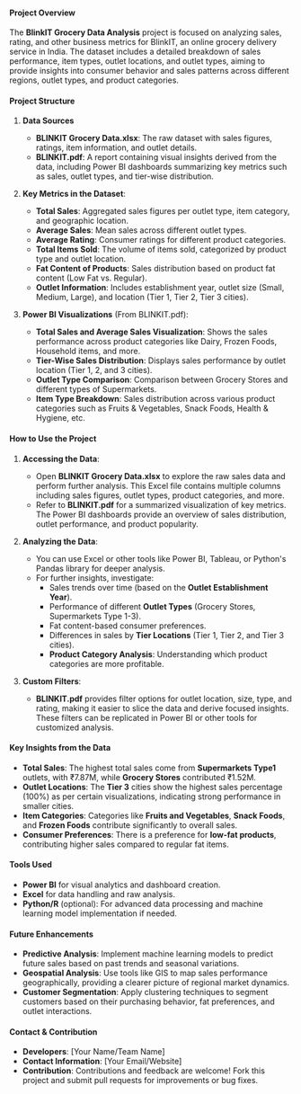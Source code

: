 #### Project Overview
The **BlinkIT Grocery Data Analysis** project is focused on analyzing sales, rating, and other business metrics for BlinkIT, an online grocery delivery service in India. The dataset includes a detailed breakdown of sales performance, item types, outlet locations, and outlet types, aiming to provide insights into consumer behavior and sales patterns across different regions, outlet types, and product categories.

#### Project Structure

1. **Data Sources**
   - **BLINKIT Grocery Data.xlsx**: The raw dataset with sales figures, ratings, item information, and outlet details.
   - **BLINKIT.pdf**: A report containing visual insights derived from the data, including Power BI dashboards summarizing key metrics such as sales, outlet types, and tier-wise distribution.

2. **Key Metrics in the Dataset**:
   - **Total Sales**: Aggregated sales figures per outlet type, item category, and geographic location.
   - **Average Sales**: Mean sales across different outlet types.
   - **Average Rating**: Consumer ratings for different product categories.
   - **Total Items Sold**: The volume of items sold, categorized by product type and outlet location.
   - **Fat Content of Products**: Sales distribution based on product fat content (Low Fat vs. Regular).
   - **Outlet Information**: Includes establishment year, outlet size (Small, Medium, Large), and location (Tier 1, Tier 2, Tier 3 cities).

3. **Power BI Visualizations** (From BLINKIT.pdf):
   - **Total Sales and Average Sales Visualization**: Shows the sales performance across product categories like Dairy, Frozen Foods, Household items, and more.
   - **Tier-Wise Sales Distribution**: Displays sales performance by outlet location (Tier 1, 2, and 3 cities).
   - **Outlet Type Comparison**: Comparison between Grocery Stores and different types of Supermarkets.
   - **Item Type Breakdown**: Sales distribution across various product categories such as Fruits & Vegetables, Snack Foods, Health & Hygiene, etc.

#### How to Use the Project

1. **Accessing the Data**:
   - Open **BLINKIT Grocery Data.xlsx** to explore the raw sales data and perform further analysis. This Excel file contains multiple columns including sales figures, outlet types, product categories, and more.
   - Refer to **BLINKIT.pdf** for a summarized visualization of key metrics. The Power BI dashboards provide an overview of sales distribution, outlet performance, and product popularity.

2. **Analyzing the Data**:
   - You can use Excel or other tools like Power BI, Tableau, or Python's Pandas library for deeper analysis.
   - For further insights, investigate:
     - Sales trends over time (based on the **Outlet Establishment Year**).
     - Performance of different **Outlet Types** (Grocery Stores, Supermarkets Type 1-3).
     - Fat content-based consumer preferences.
     - Differences in sales by **Tier Locations** (Tier 1, Tier 2, and Tier 3 cities).
     - **Product Category Analysis**: Understanding which product categories are more profitable.

3. **Custom Filters**:
   - **BLINKIT.pdf** provides filter options for outlet location, size, type, and rating, making it easier to slice the data and derive focused insights. These filters can be replicated in Power BI or other tools for customized analysis.

#### Key Insights from the Data
- **Total Sales**: The highest total sales come from **Supermarkets Type1** outlets, with ₹7.87M, while **Grocery Stores** contributed ₹1.52M.
- **Outlet Locations**: The **Tier 3** cities show the highest sales percentage (100%) as per certain visualizations, indicating strong performance in smaller cities.
- **Item Categories**: Categories like **Fruits and Vegetables**, **Snack Foods**, and **Frozen Foods** contribute significantly to overall sales.
- **Consumer Preferences**: There is a preference for **low-fat products**, contributing higher sales compared to regular fat items.

#### Tools Used
- **Power BI** for visual analytics and dashboard creation.
- **Excel** for data handling and raw analysis.
- **Python/R** (optional): For advanced data processing and machine learning model implementation if needed.

#### Future Enhancements
- **Predictive Analysis**: Implement machine learning models to predict future sales based on past trends and seasonal variations.
- **Geospatial Analysis**: Use tools like GIS to map sales performance geographically, providing a clearer picture of regional market dynamics.
- **Customer Segmentation**: Apply clustering techniques to segment customers based on their purchasing behavior, fat preferences, and outlet interactions.

#### Contact & Contribution
- **Developers**: [Your Name/Team Name]
- **Contact Information**: [Your Email/Website]
- **Contribution**: Contributions and feedback are welcome! Fork this project and submit pull requests for improvements or bug fixes.
